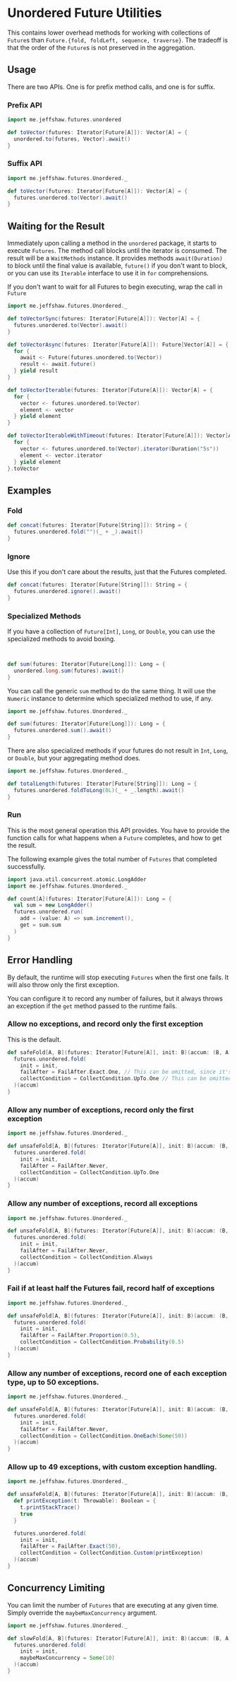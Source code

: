 # Unordered Future Utilities

This contains lower overhead methods for working with collections of `Future`s than `Future.{fold, foldLeft, sequence, traverse}`. The tradeoff is that the order of the `Future`s is not preserved in the aggregation.

## Usage

There are two APIs. One is for prefix method calls, and one is for suffix.

### Prefix API

```scala
import me.jeffshaw.futures.unordered

def toVector(futures: Iterator[Future[A]]): Vector[A] = {
  unordered.to(futures, Vector).await()
}
```

### Suffix API

```scala
import me.jeffshaw.futures.Unordered._

def toVector(futures: Iterator[Future[A]]): Vector[A] = {
  futures.unordered.to(Vector).await()
}
```

## Waiting for the Result

Immediately upon calling a method in the `unordered` package, it starts to execute `Futures`.
The method call blocks until the iterator is consumed. The result will be a `WaitMethods` instance.
It provides methods `await(Duration)` to block until the final value is available,
`future()` if you don't want to block, or you can use its `Iterable` interface to use it in
`for` comprehensions.

If you don't want to wait for all Futures to begin executing, wrap the call in `Future`

```scala
import me.jeffshaw.futures.Unordered._

def toVectorSync(futures: Iterator[Future[A]]): Vector[A] = {
  futures.unordered.to(Vector).await()
}

def toVectorAsync(futures: Iterator[Future[A]]): Future[Vector[A]] = {
  for {
    await <- Future(futures.unordered.to(Vector))
    result <- await.future()
  } yield result 
}

def toVectorIterable(futures: Iterator[Future[A]]): Vector[A] = {
  for {
    vector <- futures.unordered.to(Vector)
    element <- vector
  } yield element
}

def toVectorIterableWithTimeout(futures: Iterator[Future[A]]): Vector[A] = {
  for {
    vector <- futures.unordered.to(Vector).iterator(Duration("5s"))
    element <- vector.iterator
  } yield element
}.toVector
```

## Examples

### Fold

```scala
def concat(futures: Iterator[Future[String]]): String = {
  futures.unordered.fold("")(_ + _).await()
}
```

### Ignore

Use this if you don't care about the results, just that the Futures completed.

```scala
def concat(futures: Iterator[Future[String]]): String = {
  futures.unordered.ignore().await()
}
```

### Specialized Methods

If you have a collection of `Future[Int]`, `Long`, or `Double`, you can use the specialized methods to avoid boxing.

```scala


def sum(futures: Iterator[Future[Long]]): Long = {
  unordered.long.sum(futures).await()
}
```

You can call the generic `sum` method to do the same thing. It will use the `Numeric` instance to determine which specialized
method to use, if any.

```scala
import me.jeffshaw.futures.Unordered._

def sum(futures: Iterator[Future[Long]]): Long = {
  futures.unordered.sum().await()
}
```

There are also specialized methods if your futures do not result in `Int`, `Long`, or `Double`, but your aggregating method does.

```scala
import me.jeffshaw.futures.Unordered._

def totalLength(futures: Iterator[Future[String]]): Long = {
  futures.unordered.foldToLong(0L)(_ + _.length).await()
}
```

### Run

This is the most general operation this API provides. You have to provide the function calls for what happens when a `Future` completes, and how to get the result.

The following example gives the total number of `Futures` that completed successfully.

```scala
import java.util.concurrent.atomic.LongAdder
import me.jeffshaw.futures.Unordered._

def count[A](futures: Iterator[Future[A]]): Long = {
  val sum = new LongAdder()
  futures.unordered.run(
    add = (value: A) => sum.increment(),
    get = sum.sum
  )
}
```

## Error Handling

By default, the runtime will stop executing `Futures` when the first one fails. It will also throw only the first exception.

You can configure it to record any number of failures, but it always throws an exception if the `get` method passed to the runtime fails.

### Allow no exceptions, and record only the first exception

This is the default.

```scala
def safeFold[A, B](futures: Iterator[Future[A]], init: B)(accum: (B, A) => B): WaitMethods[B] = {
  futures.unordered.fold(
    init = init,
    failAfter = FailAfter.Exact.One, // This can be omitted, since it's the default.
    collectCondition = CollectCondition.UpTo.One // This can be omitted, since it's the default.
  )(accum)
}
```

### Allow any number of exceptions, record only the first exception

```scala
import me.jeffshaw.futures.Unordered._

def unsafeFold[A, B](futures: Iterator[Future[A]], init: B)(accum: (B, A) => B): WaitMethods[B] = {
  futures.unordered.fold(
    init = init,
    failAfter = FailAfter.Never,
    collectCondition = CollectCondition.UpTo.One
  )(accum)
}
```

### Allow any number of exceptions, record all exceptions

```scala
import me.jeffshaw.futures.Unordered._

def unsafeFold[A, B](futures: Iterator[Future[A]], init: B)(accum: (B, A) => B): WaitMethods[B] = {
  futures.unordered.fold(
    init = init,
    failAfter = FailAfter.Never,
    collectCondition = CollectCondition.Always
  )(accum)
}
```

### Fail if at least half the Futures fail, record half of exceptions

```scala
import me.jeffshaw.futures.Unordered._

def unsafeFold[A, B](futures: Iterator[Future[A]], init: B)(accum: (B, A) => B): WaitMethods[B] = {
  futures.unordered.fold(
    init = init, 
    failAfter = FailAfter.Proportion(0.5), 
    collectCondition = CollectCondition.Probability(0.5)
  )(accum)
}
```

### Allow any number of exceptions, record one of each exception type, up to 50 exceptions.

```scala
import me.jeffshaw.futures.Unordered._

def unsafeFold[A, B](futures: Iterator[Future[A]], init: B)(accum: (B, A) => B): WaitMethods[B] = {
  futures.unordered.fold(
    init = init,
    failAfter = FailAfter.Never,
    collectCondition = CollectCondition.OneEach(Some(50))
  )(accum)
}
```

### Allow up to 49 exceptions, with custom exception handling.

```scala
import me.jeffshaw.futures.Unordered._

def unsafeFold[A, B](futures: Iterator[Future[A]], init: B)(accum: (B, A) => B): WaitMethods[B] = {
  def printException(t: Throwable): Boolean = {
    t.printStackTrace()
    true
  }

  futures.unordered.fold(
    init = init,
    failAfter = FailAfter.Exact(50),
    collectCondition = CollectCondition.Custom(printException)
  )(accum)
}
```

## Concurrency Limiting

You can limit the number of `Futures` that are executing at any given time. Simply override the `maybeMaxConcurrency` argument.

```scala
import me.jeffshaw.futures.Unordered._

def slowFold[A, B](futures: Iterator[Future[A]], init: B)(accum: (B, A) => B): WaitMethods[B] = {
  futures.unordered.fold(
    init = init,
    maybeMaxConcurrency = Some(10)
  )(accum)
}
```

